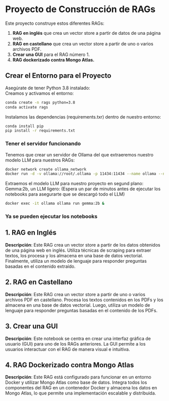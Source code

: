 # Proyecto de Construcción de RAGs

Este proyecto construye estos diferentes RAGs:

1. **RAG en inglés** que crea un vector store a partir de datos de una página web.
2. **RAG en castellano** que crea un vector store a partir de uno o varios archivos PDF.
3. **Crear una GUI** para el RAG número 1.
4. **RAG dockerizado contra Mongo Atlas.**

## Crear el Entorno para el Proyecto

Asegúrate de tener Python 3.8 instalado:   
Creamos y activamos el entorno:
```bash
conda create -n rags python=3.8
conda activate rags
```
Instalamos las dependencias (requirements.txr) dentro de nuestro entorno:
```bash
conda install pip
pip install -r requirements.txt
```

### Tener el servidor funcionando
Tenemos que crear un servidor de Ollama del que extraeremos nuestro modelo LLM para nuestros RAGs:
```bash
docker network create ollama_network
docker run -d -v ollama://root/.ollama -p 11434:11434 --name ollama --net=ollama_network ollama/ollama
```
Extraemos el modelo LLM para nuestro proyecto en segund plano: Gemma:2b, un LLM ligero: (Espera un par de minutos antes de ejecutar los notebooks para asegurarte que se descargó todo el LLM)
```bash
docker exec -it ollama ollama run gemma:2b &
```

### Ya se pueden ejecutar los notebooks

## 1. RAG en Inglés

**Descripción**: Este RAG crea un vector store a partir de los datos obtenidos de una página web en inglés. Utiliza técnicas de scraping para extraer textos, los procesa y los almacena en una base de datos vectorial. Finalmente, utiliza un modelo de lenguaje para responder preguntas basadas en el contenido extraído.

## 2. RAG en Castellano

**Descripción**: Este RAG crea un vector store a partir de uno o varios archivos PDF en castellano. Procesa los textos contenidos en los PDFs y los almacena en una base de datos vectorial. Luego, utiliza un modelo de lenguaje para responder preguntas basadas en el contenido de los PDFs.

## 3. Crear una GUI

**Descripción**: Este notebook se centra en crear una interfaz gráfica de usuario (GUI) para uno de los RAGs anteriores. La GUI permite a los usuarios interactuar con el RAG de manera visual e intuitiva.

## 4. RAG Dockerizado contra Mongo Atlas

**Descripción**: Este RAG está configurado para funcionar en un entorno Docker y utilizar Mongo Atlas como base de datos. Integra todos los componentes del RAG en un contenedor Docker y almacena los datos en Mongo Atlas, lo que permite una implementación escalable y distribuida.
